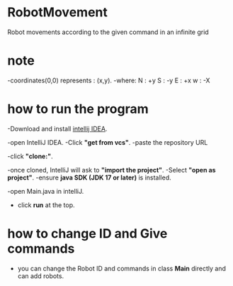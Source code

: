 # RobotMovement
Robot movements according to the given command in an infinite grid
# note
-coordinates(0,0) represents : (x,y).
-where: N : +y
        S : -y
        E : +x
        w : -X
  
# how to run the program
-Download and install [intellij IDEA](https://www.jetbrains.com/idea/download/).

-open IntelliJ IDEA.
-Click **"get from vcs"**.
-paste the repository URL

-click **"clone:\"**.

-once cloned, IntelliJ will ask to **"import the project"**.
-Select **"open as project"**.
-ensure **java SDK (JDK 17 or later)** is installed.

-open Main.java in intelliJ.
- click **run** at the top.
# how to change ID and Give commands
- you can change the Robot ID and commands in class **Main** directly and can add robots.


